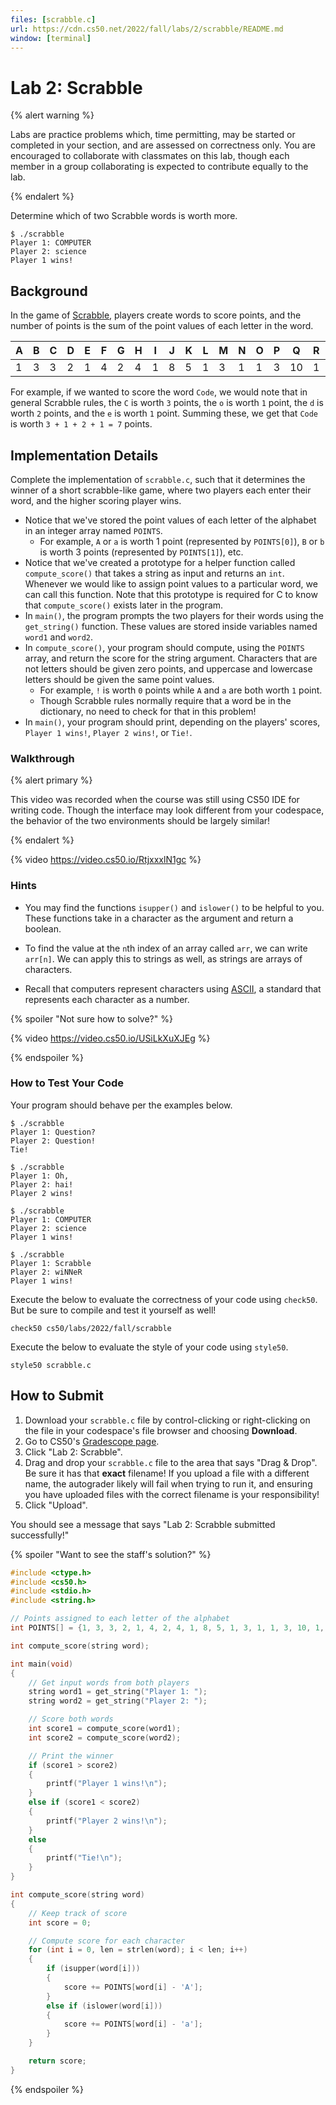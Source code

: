 ```yaml
---
files: [scrabble.c]
url: https://cdn.cs50.net/2022/fall/labs/2/scrabble/README.md
window: [terminal]
---
```


# Lab 2: Scrabble

{% alert warning %}

Labs are practice problems which, time permitting, may be started or completed in your section, and are assessed on correctness only. You are encouraged to collaborate with classmates on this lab, though each member in a group collaborating is expected to contribute equally to the lab.

{% endalert %}

Determine which of two Scrabble words is worth more.

```
$ ./scrabble
Player 1: COMPUTER
Player 2: science
Player 1 wins!
```

## Background

In the game of [Scrabble](https://scrabble.hasbro.com/en-us/rules), players create words to score points, and the number of points is the sum of the point values of each letter in the word.

|A|B|C|D|E|F|G|H|I|J|K|L|M|N|O|P|Q|R|S|T|U|V|W|X|Y|Z|
|-|-|-|-|-|-|-|-|-|-|-|-|-|-|-|-|-|-|-|-|-|-|-|-|-|-|
|1|3|3|2|1|4|2|4|1|8|5|1|3|1|1|3|10|1|1|1|1|4|4|8|4|10|

For example, if we wanted to score the word `Code`, we would note that in general Scrabble rules, the `C` is worth `3` points, the `o` is worth `1` point, the `d` is worth `2` points, and the `e` is worth `1` point. Summing these, we get that `Code` is worth `3 + 1 + 2 + 1 = 7` points.

## Implementation Details

Complete the implementation of `scrabble.c`, such that it determines the winner of a short scrabble-like game, where two players each enter their word, and the higher scoring player wins.

* Notice that we've stored the point values of each letter of the alphabet in an integer array named `POINTS`.
  * For example, `A` or `a` is worth 1 point (represented by `POINTS[0]`), `B` or `b` is worth 3 points (represented by `POINTS[1]`), etc.
* Notice that we've created a prototype for a helper function called `compute_score()` that takes a string as input and returns an `int`. Whenever we would like to assign point values to a particular word, we can call this function. Note that this prototype is required for C to know that `compute_score()` exists later in the program.
* In `main()`, the program prompts the two players for their words using the `get_string()` function. These values are stored inside variables named `word1` and `word2`.
* In `compute_score()`, your program should compute, using the `POINTS` array, and return the score for the string argument. Characters that are not letters should be given zero points, and uppercase and lowercase letters should be given the same point values.
  * For example, `!` is worth `0` points while `A` and `a` are both worth `1` point.
  * Though Scrabble rules normally require that a word be in the dictionary, no need to check for that in this problem!
* In `main()`, your program should print, depending on the players' scores, `Player 1 wins!`, `Player 2 wins!`, or `Tie!`.

### Walkthrough

{% alert primary %}

This video was recorded when the course was still using CS50 IDE for writing code. Though the interface may look different from your codespace, the behavior of the two environments should be largely similar!

{% endalert %}

{% video https://video.cs50.io/RtjxxxlN1gc %}

### Hints

* You may find the functions `isupper()` and `islower()` to be helpful to you. These functions take in a character as the argument and return a boolean.

* To find the value at the `n`th index of an array called `arr`, we can write `arr[n]`. We can apply this to strings as well, as strings are arrays of characters.

* Recall that computers represent characters using [ASCII](http://asciitable.com/), a standard that represents each character as a number.

{% spoiler "Not sure how to solve?" %}

{% video https://video.cs50.io/USiLkXuXJEg %}

{% endspoiler %}

### How to Test Your Code

Your program should behave per the examples below.

```
$ ./scrabble
Player 1: Question?
Player 2: Question!
Tie!
```

```
$ ./scrabble
Player 1: Oh,
Player 2: hai!
Player 2 wins!
```

```
$ ./scrabble
Player 1: COMPUTER
Player 2: science
Player 1 wins!
```

```
$ ./scrabble
Player 1: Scrabble
Player 2: wiNNeR
Player 1 wins!
```

Execute the below to evaluate the correctness of your code using `check50`. But be sure to compile and test it yourself as well!

```
check50 cs50/labs/2022/fall/scrabble
```

Execute the below to evaluate the style of your code using `style50`.

```
style50 scrabble.c
```

## How to Submit

1. Download your `scrabble.c` file by control-clicking or right-clicking on the file in your codespace's file browser and choosing **Download**.
1. Go to CS50's [Gradescope page](https://www.gradescope.com/courses/411020).
1. Click "Lab 2: Scrabble".
1. Drag and drop your `scrabble.c` file to the area that says "Drag & Drop". Be sure it has that **exact** filename! If you upload a file with a different name, the autograder likely will fail when trying to run it, and ensuring you have uploaded files with the correct filename is your responsibility!
1. Click "Upload".

You should see a message that says "Lab 2: Scrabble submitted successfully!"

{% spoiler "Want to see the staff's solution?" %}
```c
#include <ctype.h>
#include <cs50.h>
#include <stdio.h>
#include <string.h>

// Points assigned to each letter of the alphabet
int POINTS[] = {1, 3, 3, 2, 1, 4, 2, 4, 1, 8, 5, 1, 3, 1, 1, 3, 10, 1, 1, 1, 1, 4, 4, 8, 4, 10};

int compute_score(string word);

int main(void)
{
    // Get input words from both players
    string word1 = get_string("Player 1: ");
    string word2 = get_string("Player 2: ");

    // Score both words
    int score1 = compute_score(word1);
    int score2 = compute_score(word2);

    // Print the winner
    if (score1 > score2)
    {
        printf("Player 1 wins!\n");
    }
    else if (score1 < score2)
    {
        printf("Player 2 wins!\n");
    }
    else
    {
        printf("Tie!\n");
    }
}

int compute_score(string word)
{
    // Keep track of score
    int score = 0;

    // Compute score for each character
    for (int i = 0, len = strlen(word); i < len; i++)
    {
        if (isupper(word[i]))
        {
            score += POINTS[word[i] - 'A'];
        }
        else if (islower(word[i]))
        {
            score += POINTS[word[i] - 'a'];
        }
    }

    return score;
}
```
{% endspoiler %}